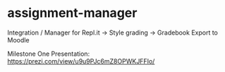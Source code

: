 # assignment-manager
Integration / Manager for Repl.it -> Style grading -> Gradebook Export to Moodle

Milestone One Presentation:
https://prezi.com/view/u9u9PJc6mZ8OPWKJFFIo/
